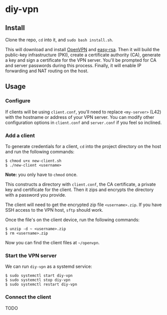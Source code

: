 # diy-vpn

## Install
Clone the repo, `cd` into it, and `sudo bash install.sh`.

This will download and install [OpenVPN](https://openvpn.net/) and [easy-rsa](https://github.com/OpenVPN/easy-rsa). Then it will build the public-key infrastructure (PKI), create a certificate authority (CA), generate a key and sign a certificate for the VPN server. You'll be prompted for CA and server passwords during this process. Finally, it will enable IP forwarding and NAT routing on the host.

## Usage

### Configure
If clients will be using `client.conf`, you'll need to replace `<my-server>` (L42) with the hostname or address of your VPN server. You can modify other configuration options in `client.conf` and `server.conf` if you feel so inclined.

### Add a client
To generate credentials for a client, `cd` into the project directory on the host and run the following commands:

```
$ chmod u+x new-client.sh
$ ./new-client <username>
```

**Note:** you only have to `chmod` once.

This constructs a directory with `client.conf`, the CA certificate, a private key and certificate for the client. Then it zips and encrypts the directory with a password you provide.

The client will need to get the encrypted zip file `<username>.zip`. If you have SSH access to the VPN host, `sftp` should work.

Once the file's on the client device, run the following commands:

```
$ unzip -d ~ <username>.zip
$ rm <username>.zip
```

Now you can find the client files at `~/openvpn`.

### Start the VPN server
We can run `diy-vpn` as a systemd service:

```
$ sudo systemctl start diy-vpn
$ sudo systemctl stop diy-vpn
$ sudo systemctl restart diy-vpn
```

### Connect the client
TODO
